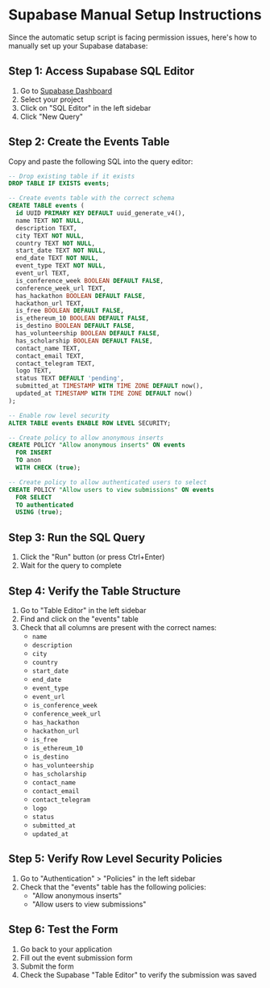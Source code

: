 # Supabase Manual Setup Instructions

Since the automatic setup script is facing permission issues, here's how to manually set up your Supabase database:

## Step 1: Access Supabase SQL Editor

1. Go to [Supabase Dashboard](https://supabase.com/dashboard)
2. Select your project
3. Click on "SQL Editor" in the left sidebar
4. Click "New Query"

## Step 2: Create the Events Table

Copy and paste the following SQL into the query editor:

```sql
-- Drop existing table if it exists
DROP TABLE IF EXISTS events;

-- Create events table with the correct schema
CREATE TABLE events (
  id UUID PRIMARY KEY DEFAULT uuid_generate_v4(),
  name TEXT NOT NULL,
  description TEXT,
  city TEXT NOT NULL,
  country TEXT NOT NULL,
  start_date TEXT NOT NULL,
  end_date TEXT NOT NULL,
  event_type TEXT NOT NULL,
  event_url TEXT,
  is_conference_week BOOLEAN DEFAULT FALSE,
  conference_week_url TEXT,
  has_hackathon BOOLEAN DEFAULT FALSE,
  hackathon_url TEXT,
  is_free BOOLEAN DEFAULT FALSE,
  is_ethereum_10 BOOLEAN DEFAULT FALSE,
  is_destino BOOLEAN DEFAULT FALSE,
  has_volunteership BOOLEAN DEFAULT FALSE,
  has_scholarship BOOLEAN DEFAULT FALSE,
  contact_name TEXT,
  contact_email TEXT,
  contact_telegram TEXT,
  logo TEXT,
  status TEXT DEFAULT 'pending',
  submitted_at TIMESTAMP WITH TIME ZONE DEFAULT now(),
  updated_at TIMESTAMP WITH TIME ZONE DEFAULT now()
);

-- Enable row level security
ALTER TABLE events ENABLE ROW LEVEL SECURITY;

-- Create policy to allow anonymous inserts
CREATE POLICY "Allow anonymous inserts" ON events
  FOR INSERT
  TO anon
  WITH CHECK (true);

-- Create policy to allow authenticated users to select
CREATE POLICY "Allow users to view submissions" ON events
  FOR SELECT
  TO authenticated
  USING (true);
```

## Step 3: Run the SQL Query

1. Click the "Run" button (or press Ctrl+Enter)
2. Wait for the query to complete

## Step 4: Verify the Table Structure

1. Go to "Table Editor" in the left sidebar
2. Find and click on the "events" table
3. Check that all columns are present with the correct names:
   - `name`
   - `description`
   - `city`
   - `country`
   - `start_date`
   - `end_date`
   - `event_type`
   - `event_url`
   - `is_conference_week`
   - `conference_week_url`
   - `has_hackathon`
   - `hackathon_url`
   - `is_free`
   - `is_ethereum_10`
   - `is_destino`
   - `has_volunteership`
   - `has_scholarship`
   - `contact_name`
   - `contact_email`
   - `contact_telegram`
   - `logo`
   - `status`
   - `submitted_at`
   - `updated_at`

## Step 5: Verify Row Level Security Policies

1. Go to "Authentication" > "Policies" in the left sidebar
2. Check that the "events" table has the following policies:
   - "Allow anonymous inserts"
   - "Allow users to view submissions"

## Step 6: Test the Form

1. Go back to your application
2. Fill out the event submission form
3. Submit the form
4. Check the Supabase "Table Editor" to verify the submission was saved 